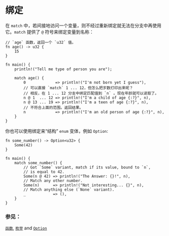 # 绑定

在 `match` 中，若间接地访问一个变量，则不经过重新绑定就无法在分支中再使用它。`match`
 提供了 `@` 符号来绑定变量到名称：

```rust,editable
// `age` 函数，返回一个 `u32` 值。
fn age() -> u32 {
    15
}

fn main() {
    println!("Tell me type of person you are");

    match age() {
        0             => println!("I'm not born yet I guess"),
        // 可以直接 `match` 1 ... 12，但怎么把岁数打印出来呢？
        // 相反，在 1 ... 12 分支中绑定匹配值到 `n` 。现在年龄就可以读取了。
        n @ 1  ... 12 => println!("I'm a child of age {:?}", n),
        n @ 13 ... 19 => println!("I'm a teen of age {:?}", n),
        // 不符合上面的范围。返回结果。
        n             => println!("I'm an old person of age {:?}", n),
    }
}
```

你也可以使用绑定来“结构” `enum` 变体，例如 `Option`:

```rust,editable
fn some_number() -> Option<u32> {
    Some(42)
}

fn main() {
    match some_number() {
        // Got `Some` variant, match if its value, bound to `n`,
        // is equal to 42.
        Some(n @ 42) => println!("The Answer: {}!", n),
        // Match any other number.
        Some(n)      => println!("Not interesting... {}", n),
        // Match anything else (`None` variant).
        _            => (),
    }
}
```

### 参见：
[`函数`][functions], [`枚举`][enums] and [`Option`][option]

[functions]: ../../fn.md
[enums]: ../../custom_types/enum.md
[option]: ../../std/option.md